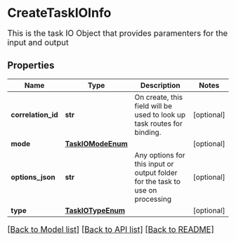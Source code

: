 # CreateTaskIOInfo

This is the task IO Object that provides paramenters for the input and output
## Properties
Name | Type | Description | Notes
------------ | ------------- | ------------- | -------------
**correlation_id** | **str** | On create, this field will be used to look up task routes for binding. | [optional] 
**mode** | [**TaskIOModeEnum**](TaskIOModeEnum.md) |  | [optional] 
**options_json** | **str** | Any options for this input or output folder for the task to use on processing | [optional] 
**type** | [**TaskIOTypeEnum**](TaskIOTypeEnum.md) |  | [optional] 

[[Back to Model list]](../README.md#documentation-for-models) [[Back to API list]](../README.md#documentation-for-api-endpoints) [[Back to README]](../README.md)

<style>
     p, ul, ol, li { font-size: 18px !important;}
</style>


